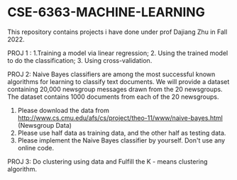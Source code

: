 # CSE-6363-MACHINE-LEARNING

This repository contains projects i have done under prof Dajiang Zhu in Fall 2022.

PROJ 1 :
1.Training a model via linear regression;
2. Using the trained model to do the classification;
3. Using cross-validation.

PROJ 2:
Naive Bayes classifiers are among the most successful known algorithms for learning to classify text documents. We will provide a dataset containing 20,000 newsgroup messages drawn from the 20 newsgroups. The dataset contains 1000 documents from each of the 20 newsgroups.
1. Please download the data from http://www.cs.cmu.edu/afs/cs/project/theo-11/www/naive-bayes.html (Newsgroup Data)
2. Please use half data as training data, and the other half as testing data.
3. Please implement the Naive Bayes classifier by yourself. Don't use any online code.

PROJ 3:
Do clustering using data and Fulfill the K - means clustering algorithm.
